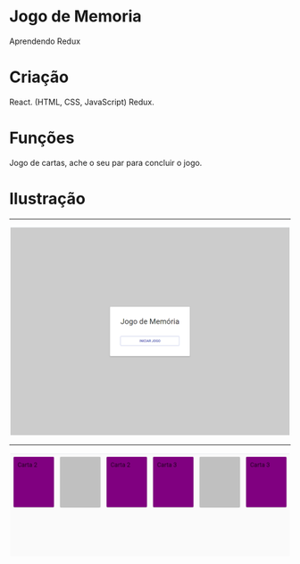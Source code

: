 # Jogo de Memoria

Aprendendo Redux

# Criação

React. (HTML, CSS, JavaScript)
Redux.

# Funções

Jogo de cartas, ache o seu par para concluir o jogo.

# Ilustração

---

<p align="center">
<img src="./img/img1.png" width="500px" >
</p>

---

<p align="center">
<img src="./img/img2.png" width="500px" >
</p>
